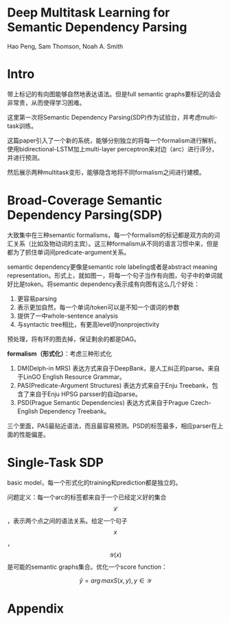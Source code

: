 # Deep Multitask Learning for Semantic Dependency Parsing

Hao Peng, Sam Thomson, Noah A. Smith

# Intro

带上标记的有向图能够自然地表达语法。但是full semantic graphs要标记的话会非常贵，从而使得学习困难。

这里第一次将Semantic Dependency Parsing(SDP)作为试验台，并考虑multi-task训练。

这篇paper引入了一个新的系统，能够分别独立的将每一个formalism进行解析。使用bidirectional-LSTM加上multi-layer perceptron来对边（arc）进行评分，并进行预测。

然后展示两种multitask变形，能够隐含地将不同formalism之间进行建模。

# Broad-Coverage Semantic Dependency Parsing(SDP)

大致集中在三种semantic formalisms，每一个formalism的标记都是双方向的词汇关系（比如及物动词的主宾）。这三种formalism从不同的语言习惯中来，但是都为了抓住单词间predicate-argument关系。

semantic dependency更像是semantic role labeling或者是abstract meaning representation。形式上，就如图一，将每一个句子当作有向图，句子中的单词就好比是token。将semantic dependency表示成有向图有这么几个好处：

1. 更容易parsing
2. 表示更加自然，每一个单词/token可以是不知一个谓词的参数
3. 提供了一中whole-sentence analysis
4. 与syntactic tree相比，有更高level的nonprojectivity

预处理，将有环的图去掉，保证剩余的都是DAG。

**formalism（形式化）**：考虑三种形式化

1. DM(Delph-in MRS) 表达方式来自于DeepBank，是人工纠正的parse。来自于LinGO English Resource Grammar。
2. PAS(Predicate-Argument Structures) 表达方式来自于Enju Treebank，包含了来自于Enju HPSG parsser的自动parse。
3. PSD(Prague Semantic Dependencies) 表达方式来自于Prague Czech-English Dependency Treebank。

三个里面，PAS最贴近语法，而且最容易预测。PSD的标签最多，相应parser在上面的性能偏差。

# Single-Task SDP

basic model，每一个形式化的training和prediction都是独立的。

问题定义：每一个arc的标签都来自于一个已经定义好的集合$$\mathcal{L}$$，表示两个点之间的语法关系。给定一个句子$$x$$，$$\mathcal{Y}(x)$$是可能的semantic graphs集合。优化一个score function：

$$\hat y = arg\,max S(x,y), \,y \in \mathcal{Y}$$



# Appendix

